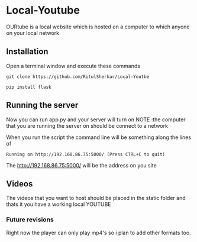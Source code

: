 # Local-Youtube
OURtube is a local website which is hosted on a computer to which anyone on your local network 

## Installation
Open a terminal window and execute these commands

``git clone https://github.com/RitulSherkar/Local-Youtbe``

``pip install flask``

## Running the server 
Now you can run app.py and your server will turn on
NOTE :the computer that you are running the server on should be connect to a network

When you run the script the command line will be something along the lines of 

``Running on http://192.168.86.75:5000/ (Press CTRL+C to quit)``

The http://192.168.86.75:5000/ will be the address on you site

## Videos
The videos that you want to host should be placed in the static folder and thats it you have a working local YOUTUBE

### Future revisions 
Right now the player can only play mp4's so i plan to add other formats too.

 

